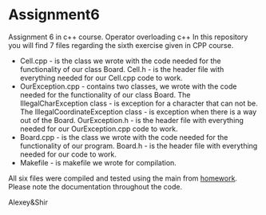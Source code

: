 # Assignment6
Assignment 6 in c++ course.
Operator overloading c++ In this repository you will find 7 files regarding the sixth exercise given in CPP course. 
  - Cell.cpp - is the class we wrote with the code needed for the functionality of our class Board.
    Cell.h - is the header file with everything needed for our Cell.cpp code to work. 
  - OurException.cpp - contains two classes, we wrote with the code needed for the functionality of our class Board.
                       The IllegalCharException class - is exception for a character that can not be.
                       The IllegalCoordinateException class - is exception when there is a way out of the Board. 
    OurException.h - is the header file with everything needed for our OurException.cpp code to work.
  - Board.cpp - is the class we wrote with the code needed for the functionality of our program. 
    Board.h - is the header file with everything needed for our code to work.
  - Makefile - is makefile we wrote for compilation.

All six files were compiled and tested using the main from [homework](https://github.com/erelsgl/ariel-cpp-5778/tree/master/week05-copy-friend/homework). 
Please note the documentation throughout the code.

Alexey&Shir
